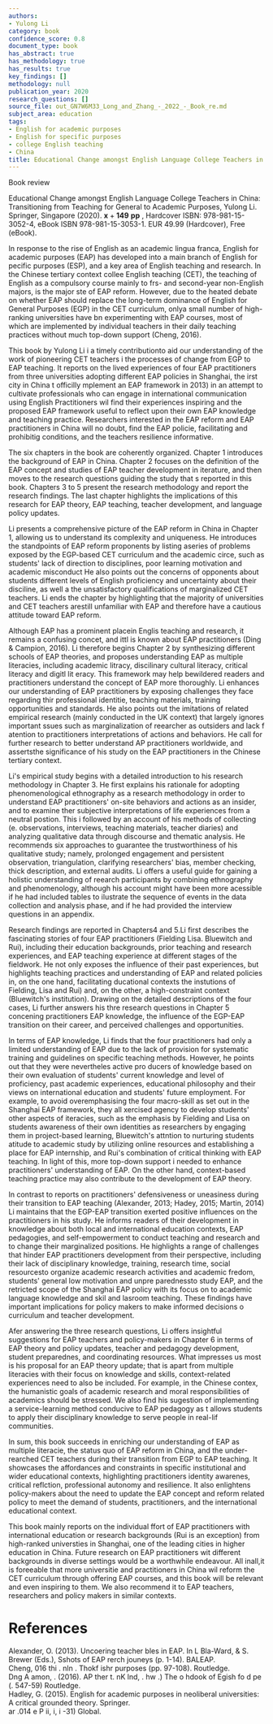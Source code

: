```yaml
---
authors:
- Yulong Li
category: book
confidence_score: 0.8
document_type: book
has_abstract: true
has_methodology: true
has_results: true
key_findings: []
methodology: null
publication_year: 2020
research_questions: []
source_file: out_GN7W6M33_Long_and_Zhang_-_2022_-_Book_re.md
subject_area: education
tags:
- English for academic purposes
- English for specific purposes
- college English teaching
- China
title: Educational Change amongst English Language College Teachers in China
---
```


Book review

Educational Change amongst English Language College Teachers in China: Transitioning from Teaching for General to Academic Purposes, Yulong Li. Springer, Singapore (2020). $\mathbf { x } + \mathbf { 1 4 9 } \ \mathbf { p p }$ , Hardcover ISBN: 978-981-15-3052-4, eBook ISBN 978-981-15-3053-1. EUR 49.99 (Hardcover), Free (eBook).

In response to the rise of English as an academic lingua franca, English for academic purposes (EAP) has developed into a main branch of English for pecific purposes (ESP), and a key area of English teaching and research. In the Chinese tertiary context collee English teaching (CET), the teaching of English as a compulsory course mainly to frs- and second-year non-English majors, is the major ste of EAP reform. However, due to the heated debate on whether EAP should replace the long-term dominance of English for General Purposes (EGP) in the CET curriculum, onlya small number of high-ranking universities have bn experimenting with EAP courses, most of which are implemented by individual teachers in their daily teaching practices without much top-down support (Cheng, 2016).

This book by Yulong Li i a timely contributionto aid our understanding of the work of pioneering CET teachers i the processes of change from EGP to EAP teaching. It reports on the lived experiences of four EAP practitioners from three universities adopting different EAP policies in Shanghai, the irst city in China t officilly mplement an EAP framework in 2013) in an attempt to cultivate professionals who can engage in international communication using English Practitioners wil find their experiences inspiring and the proposed EAP framework useful to reflect upon their own EAP knowledge and teaching practice. Researchers interested in the EAP reform and EAP practitioners in China will no doubt, find the EAP policie, facilitating and prohibitig conditions, and the teachers resilience informative.

The six chapters in the book are coherently organized. Chapter 1 introduces the background of EAP in China. Chapter 2 focuses on the definition of the EAP concept and studies of EAP teacher development in iterature, and then moves to the research questions guiding the study that s reported in this book. Chapters 3 to 5 present the research methodology and report the research findings. The last chapter highlights the implications of this research for EAP theory, EAP teaching, teacher development, and language policy updates.

Li presents a comprehensive picture of the EAP reform in China in Chapter 1, allowing us to understand its complexity and uniqueness. He introduces the standpoints of EAP reform proponents by listing aseries of problems exposed by the EGP-based CET curriculum and the academic circe, such as students' lack of direction to disciplines, poor learning motivation and academic misconduct He also points out the concerns of opponents about students different levels of English proficiency and uncertainty about their disciline, as well a the unsatisfactory qualifications of marginalized CET teachers. Li ends the chapter by highlighting that the majority of universities and CET teachers arestill unfamiliar with EAP and therefore have a cautious attitude toward EAP reform.

Although EAP has a prominent placein Englis teaching and research, it remains a confusing concet, and ittl is known about EAP practitioners (Ding & Campion, 2016). Li therefore begins Chapter 2 by synthesizing different schools of EAP theories, and proposes understanding EAP as multiple literacies, including academic litracy, discilinary cultural literacy, critical literacy and digitl lit eracy. This framework may help bewildered readers and practitioners understand the concept of EAP more thoroughly. Li enhances our understanding of EAP practitioners by exposing challenges they face regarding thir professional identitie, teaching materials, training opportunities and standards. He also points out the imitations of related empirical research (mainly conducted in the UK context) that largely ignores important ssues such as marginalization of reearcher as outsiders and lack f atention to practitioners interpretations of actions and behaviors. He call for further research to better understand AP practitioners worldwide, and assertsthe significance of his study on the EAP practitioners in the Chinese tertiary context.

Li's empirical study begins with a detailed introduction to his research methodology in Chapter 3. He first explains his rationale for adopting phenomenological ethnography as a research methodology in order to understand EAP practitioners' on-site behaviors and actions as an insider, and to examine ther subjective interpretations of life experiences from a neutral postion. This i followed by an account of his methods of collecting (e. observations, interviews, teaching materials, teacher diaries) and analyzing qualitative data through discourse and thematic analysis. He recommends six approaches to guarantee the trustworthiness of his qualitative study; namely, prolonged engagement and persistent observation, triangulation, clarifying researchers' bias, member checking, thick description, and external audits. Li offers a useful guide for gaining a holistic understanding of reearch participants by combining ethnography and phenomenology, although his account might have been more acessible if he had included tables to ilustrate the sequence of events in the data collection and analysis phase, and if he had provided the interview questions in an appendix.

Research findings are reported in Chapters4 and 5.Li first describes the fascinating stories of four EAP practitioners (Fielding Lisa. Bluewitch and Rui), including their education backgrounds, prior teaching and research experiences, and EAP teaching experience at different stages of the fieldwork. He not only exposes the influence of their past experiences, but highlights teaching practices and understanding of EAP and related policies in, on the one hand, facilitating ducational contexts the instutions of Fielding, Lisa and Rui) and, on the other, a high-constraint context (Bluewitch's institution). Drawing on the detailed descriptions of the four cases, Li further answers his thre research questions in Chapter 5 concening practitioners EAP knowledge, the influence of the EGP-EAP transition on their career, and perceived challenges and opportunities.

In terms of EAP knowledge, Li finds that the four practitioners had only a limited understanding of EAP due to the lack of provision for systematic training and guidelines on specific teaching methods. However, he points out that they were nevertheles active pro ducers of knowledge based on their own evaluation of students' current knowledge and level of proficiency, past academic experiences, educational philosophy and their views on international education and students' future employment. For example, to avoid overemphasising the four macro-skill as set out in the Shanghai EAP framework, they all xercised agency to develop students' other aspects of iteracies, such as the emphasis by Fielding and Lisa on students awareness of their own identities as researchers by engaging them in project-based learning, Bluewitch's attntion to nurturing students atitude to academic study by utilizing online resources and establishing a place for EAP internship, and Rui's combination of critical thinking with EAP teaching. In light of this, more top-down support i needed to enhance practitioners' understanding of EAP. On the other hand, context-based teaching practice may also contribute to the development of EAP theory.

In contrast to reports on practitioners' defensiveness or uneasiness during their transition to EAP teaching (Alexander, 2013; Hadey, 2015; Martin, 2014) Li maintains that the EGP-EAP transition exerted positive influences on the practitioners in his study. He informs readers of their development in knowledge about both local and international education contexts, EAP pedagogies, and self-empowerment to conduct teaching and research and to change their marginalized positions. He highlights a range of challenges that hinder EAP practitioners development from their perspective, including their lack of disciplinary knowledge, training, research time, social resourcesto organize academic research activities and academic fredom, students' general low motivation and unpre parednessto study EAP, and the retricted scope of the Shanghai EAP policy with its focus on to academic language knowledge and skil and lasroom teaching. These findings have important implications for policy makers to make informed decisions o curriculum and teacher development.

Afer answering the three research questions, Li offers insightful suggestions for EAP teachers and policy-makers in Chapter 6 in terms of EAP theory and policy updates, teacher and pedagogy development, student preparednes, and coordinating resources. What impresses us most is his proposal for an EAP theory update; that is apart from multiple literacies with their focus on knowledge and skills, context-related experiences need to also be included. For example, in the Chinese contex, the humanistic goals of academic research and moral responsibilities of academics should be stressed. We also find his sugestion of implementing a service-learning method conducive to EAP pedagogy as t allows students to apply their disciplinary knowledge to serve people in real-lif communities.

In sum, this book succeeds in enriching our understanding of EAP as multiple literacie, the status quo of EAP reform in China, and the under-rearched CET teachers during their transition from EGP to EAP teaching. It showcases the affordances and constraints in specific institutional and wider educational contexts, highlighting practitioners identity awarenes, critical reflction, professional autonomy and resilience. It also enlightens policy-makers about the need to update the EAP concept and reform related policy to meet the demand of students, practitioners, and the international educational context.

This book mainly reports on the individual ffort of EAP practitioners with international education or research backgrounds (Rui is an exception) from high-ranked universties in Shanghai, one of the leading cities in higher education in China. Future research on EAP practitioners wit different backgrounds in diverse settings would be a worthwhile endeavour. All inall,it is foreeable that more universitie and practitioners in China wil reform the CET curriculum through offering EAP courses, and this book will be relevant and even inspiring to them. We also recommend it to EAP teachers, researchers and policy makers in similar contexts.

# References

Alexander, O. (2013). Uncoering teacher bles in EAP. In L Bla-Ward, & S. Brewer (Eds.), Sshots of EAP rerch jouneys (p. 1-14). BALEAP.   
Cheng, 016 thi     . nln  . Thokf ishr purposes (pp. 97-108). Routledge.   
Dng A amon, . (2016). AP ther t. nK lnd, . hw .) The o hdook of Egish fo d pe (. 547-59) Routledge.   
Hadley, G. (2015). English for academic purposes in neoliberal universities: A critical grounded theory. Springer.   
ar .014 e P   ii, i,  i -31) Global.